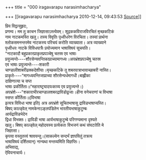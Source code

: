 +++
title = "000 iragavarapu narasimhacharya"

+++
[[iragavarapu narasimhacharya	2010-12-14, 09:43:53 [Source](https://groups.google.com/g/bvparishat/c/hHS47ZAoCpk)]]



प्रिय विद्वत्सुहृदः,  
प्रणम्य। मम तु काचन जिज्ञासाऽस्त्येवम्। शूद्रककविराजविरचितं मृच्छकटिकं  
नाम नाटकमस्ति खलु। तस्य विवृतिः पृध्वीधरेण विरचिता। तस्यां प्रार्थना  
श्लोकसमनन्तरमेव नाटकस्य परिचयं करोति व्याख्याता। अत्र व्याख्याने  
पृध्वीधरः नाटके विविधपात्रैः प्रयोज्यमान भाषाविषयं सूचयति।  
"नाटकादौ बहुप्रकारप्राकृतप्रपञ्चेषु चतस्र एव भाषाः  
प्रयुज्यन्ते----शौरसेन्यवन्तिकाप्राच्यामागध्यः।अपभ्रंशप्रपञ्चेषु चतस्र  
एव भाषाः प्रयुज्यन्ते----शकारी  
चाण्डालीशाबरीढक्कदेशीयाः।मृच्छकटिके तु शबरपात्राभावाच्छाबरी नास्ति।  
प्राकृते----"मागध्यवन्तिजाप्राच्या शौरसेन्यर्धमागधी।बाह्लीका  
दाक्षिणात्या च सप्त  
भाषाः प्रकीर्तिताः॥"महाराष्ट्र्यादयःकाव्य एव प्रयुज्यन्ते।)  
अपभ्रंशे---"शकाराभीरचाण्डालशबरद्राविडोढ्रजाः।हीना वनेचराणां च विभाषा  
स्सप्त कीर्तिताः॥(विभाषा  
इत्यत्र विविधा भाषा इति) अत्र अपभ्रंशे सूचितभाषासु द्राविडभाषाप्यस्ति।  
बिषप् काल्ड्वेल् नामकेनाऽङ्लपंडितेन भारतीयभाषाकुटुम्बः  
आर्यद्राविडभेदेन  
द्विधा विभक्तः। द्राविडी भाषा आर्यभाषाकुटुम्बे परिगण्यमाना दृश्यते  
खलु। बिषप् काल्ड्वेल् महोदयस्य प्रत्येकतः विभजनं कथं संघटतेति मे  
जिज्ञासा।  
कृपया वस्तुतत्त्वं श्रावयन्तु।(साकल्येन सन्दर्भं ज्ञापयितुं तत्रत्य  
भाषाविषयं दर्शितवान्) नान्यथा मन्तव्यमिति विज्ञप्तिः।  
अभिवाद्य,  
ऐवियनाचार्यः।  

